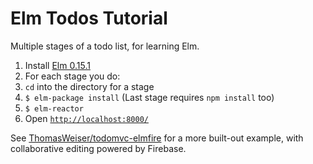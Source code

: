# Elm Todos Tutorial

Multiple stages of a todo list, for learning Elm.

1. Install [Elm 0.15.1](http://elm-lang.org/install)
2. For each stage you do:
  1. `cd` into the directory for a stage
  2. `$ elm-package install` (Last stage requires `npm install` too)
  3. `$ elm-reactor`
  4. Open [`http://localhost:8000/`](http://localhost:8000/)

See [ThomasWeiser/todomvc-elmfire](https://github.com/ThomasWeiser/todomvc-elmfire) for a more built-out example, with collaborative editing powered by Firebase.
